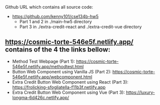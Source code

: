 Github URL which contains all source code: 
- https://github.com/kenny101/cse134b-hw5
    - Part 1 and 2 in ./main-hw5 directory
    - Part 3 in ./extra-credit-react and ./extra-credit-vue directory

## https://cosmic-torte-546e5f.netlify.app/ contains of the 4 the links bellow:

- Method Test Webpage (Part 1): https://cosmic-torte-546e5f.netlify.app/methodtest.html
- Button Web Component using Vanilla JS (Part 2): https://cosmic-torte-546e5f.netlify.app/webcomponent.html
- Extra Credit Button Web Component using React (Part 3): https://frolicking-sfogliatella-f11b3f.netlify.app
- Extra Credit Button Web Component using Vue (Part 3): https://luxury-longma-6d426c.netlify.app/
